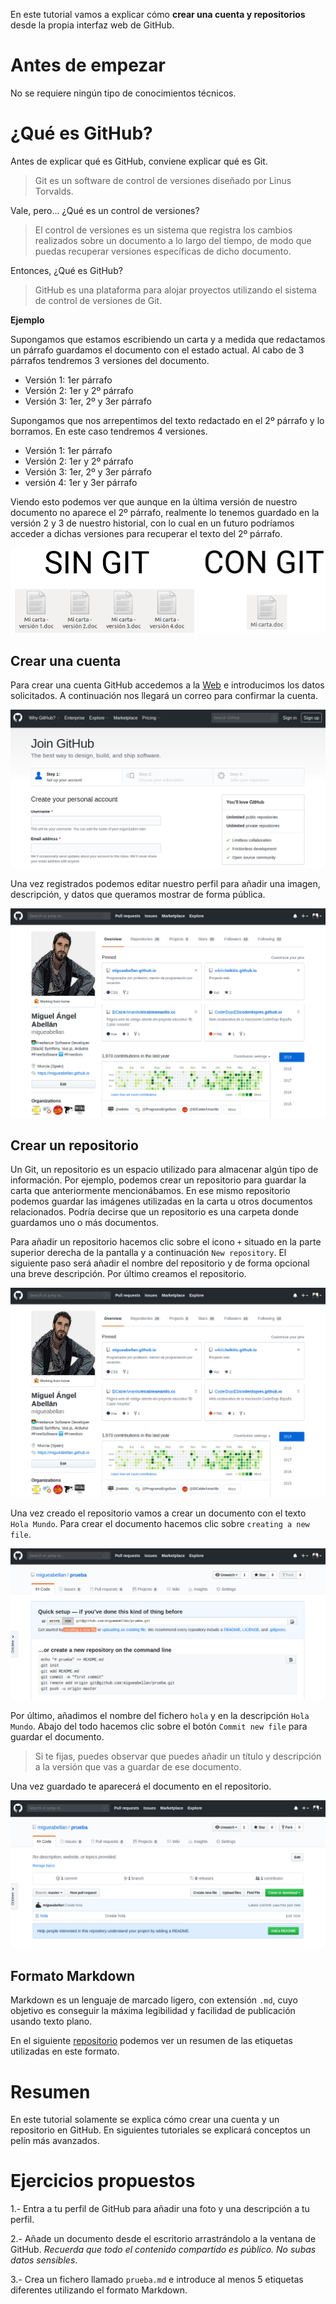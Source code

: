 En este tutorial vamos a explicar cómo **crear una cuenta y repositorios** desde la propia interfaz web de GitHub.

# Antes de empezar

No se requiere ningún tipo de conocimientos técnicos.

# ¿Qué es GitHub?

Antes de explicar qué es GitHub, conviene explicar qué es Git.

> Git es un software de control de versiones diseñado por Linus Torvalds.

Vale, pero... ¿Qué es un control de versiones?

> El control de versiones es un sistema que registra los cambios realizados sobre un documento a lo largo del tiempo, de modo que puedas recuperar versiones específicas de dicho documento.

Entonces, ¿Qué es GitHub?

> GitHub es una plataforma para alojar proyectos utilizando el sistema de control de versiones de Git.

**Ejemplo**

Supongamos que estamos escribiendo un carta y a medida que redactamos un párrafo guardamos el documento con el estado actual. Al cabo de 3 párrafos tendremos 3 versiones del documento.

- Versión 1: 1er párrafo
- Versión 2: 1er y 2º párrafo
- Versión 3: 1er, 2º y 3er párrafo

Supongamos que nos arrepentimos del texto redactado en el 2º párrafo y lo borramos. En este caso tendremos 4 versiones.

- Versión 1: 1er párrafo
- Versión 2: 1er y 2º párrafo
- Versión 3: 1er, 2º y 3er párrafo
- versión 4: 1er y 3er párrafo

Viendo esto podemos ver que aunque en la última versión de nuestro documento no aparece el 2º párrafo, realmente lo tenemos guardado en la versión 2 y 3 de nuestro historial, con lo cual en un futuro podríamos acceder a dichas versiones para recuperar el texto del 2º párrafo.

![](img/carta.png)


## Crear una cuenta

Para crear una cuenta GitHub accedemos a la [Web](https://github.com/join) e introducimos los datos solicitados. A continuación nos llegará un correo para confirmar la cuenta.

![](img/join.png)

Una vez registrados podemos editar nuestro perfil para añadir una imagen, descripción, y datos que queramos mostrar de forma pública.

![](img/perfil.png)

## Crear un repositorio

Un Git, un repositorio es un espacio utilizado para almacenar algún tipo de información. Por ejemplo, podemos crear un repositorio para guardar la carta que anteriormente mencionábamos. En ese mismo repositorio podemos guardar las imágenes utilizadas en la carta u otros documentos relacionados. Podría decirse que un repositorio es una carpeta donde guardamos uno o más documentos.

Para añadir un repositorio hacemos clic sobre el icono `+` situado en la parte superior derecha de la pantalla y a continuación `New repository`. El siguiente paso será añadir el nombre del repositorio y de forma opcional una breve descripción. Por último creamos el repositorio.

![](img/perfil.png)

Una vez creado el repositorio vamos a crear un documento con el texto `Hola Mundo`. Para crear el documento hacemos clic sobre `creating a new file`.

![](img/file.png)

Por último, añadimos el nombre del fichero `hola` y en la descripción `Hola Mundo`. Abajo del todo hacemos clic sobre el botón `Commit new file` para guardar el documento. 

> Si te fijas, puedes observar que puedes añadir un título y descripción a la versión que vas a guardar de ese documento.

Una vez guardado te aparecerá el documento en el repositorio.

![](img/guardado.png)

## Formato Markdown

Markdown es un lenguaje de marcado ligero, con extensión `.md`, cuyo objetivo es conseguir la máxima legibilidad y facilidad de publicación usando texto plano.

En el siguiente [repositorio](https://github.com/adam-p/markdown-here/wiki/Markdown-Cheatsheet) podemos ver un resumen de las etiquetas utilizadas en este formato.

# Resumen

En este tutorial solamente se explica cómo crear una cuenta y un repositorio en GitHub. En siguientes tutoriales se explicará conceptos un pelín más avanzados.

# Ejercicios propuestos

1.- Entra a tu perfil de GitHub para añadir una foto y una descripción a tu perfil.

2.- Añade un documento desde el escritorio arrastrándolo a la ventana de GitHub. *Recuerda que todo el contenido compartido es público. No subas datos sensibles*.

3.- Crea un fichero llamado `prueba.md` e introduce al menos 5 etiquetas diferentes utilizando el formato Markdown.
